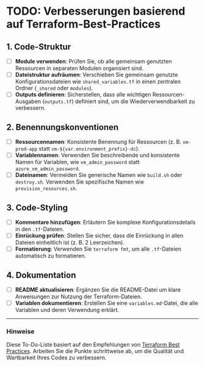 # TODO: Verbesserungen basierend auf Terraform-Best-Practices

## 1. Code-Struktur
- [ ] **Module verwenden**: Prüfen Sie, ob alle gemeinsam genutzten Ressourcen in separaten Modulen organisiert sind.
- [ ] **Dateistruktur aufräumen**: Verschieben Sie gemeinsam genutzte Konfigurationsdateien wie `shared_variables.tf` in einen zentralen Ordner (`_shared` oder `modules`).
- [ ] **Outputs definieren**: Sicherstellen, dass alle wichtigen Ressourcen-Ausgaben (`outputs.tf`) definiert sind, um die Wiederverwendbarkeit zu verbessern.

## 2. Benennungskonventionen
- [ ] **Ressourcennamen**: Konsistente Benennung für Ressourcen (z. B. `vm-prod-app` statt `vm-${var.environment_prefix}-dc`).
- [ ] **Variablennamen**: Verwenden Sie beschreibende und konsistente Namen für Variablen, wie `vm_admin_password` statt `azure_vm_admin_password`.
- [ ] **Dateinamen**: Vermeiden Sie generische Namen wie `build.sh` oder `destroy.sh`. Verwenden Sie spezifische Namen wie `provision_resources.sh`.

## 3. Code-Styling
- [ ] **Kommentare hinzufügen**: Erläutern Sie komplexe Konfigurationsdetails in den `.tf`-Dateien.
- [ ] **Einrückung prüfen**: Stellen Sie sicher, dass die Einrückung in allen Dateien einheitlich ist (z. B. 2 Leerzeichen).
- [ ] **Formatierung**: Verwenden Sie `terraform fmt`, um alle `.tf`-Dateien automatisch zu formatieren.

## 4. Dokumentation
- [ ] **README aktualisieren**: Ergänzen Sie die README-Datei um klare Anweisungen zur Nutzung der Terraform-Dateien.
- [ ] **Variablen dokumentieren**: Erstellen Sie eine `variables.md`-Datei, die alle Variablen und deren Verwendung erklärt.

---

### Hinweise
Diese To-Do-Liste basiert auf den Empfehlungen von [Terraform Best Practices](https://www.terraform-best-practices.com/). Arbeiten Sie die Punkte schrittweise ab, um die Qualität und Wartbarkeit Ihres Codes zu verbessern.

